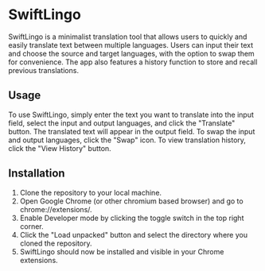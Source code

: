 # SwiftLingo

SwiftLingo is a minimalist translation tool that allows users to quickly and easily translate text between multiple languages. Users can input their text and choose the source and target languages, with the option to swap them for convenience. The app also features a history function to store and recall previous translations. 

## Usage
To use SwiftLingo, simply enter the text you want to translate into the input field, select the input and output languages, and click the "Translate" button. The translated text will appear in the output field. To swap the input and output languages, click the "Swap" icon. To view translation history, click the "View History" button.

## Installation
1. Clone the repository to your local machine.
2. Open Google Chrome (or other chromium based browser) and go to chrome://extensions/.
3. Enable Developer mode by clicking the toggle switch in the top right corner.
4. Click the "Load unpacked" button and select the directory where you cloned the repository.
5. SwiftLingo should now be installed and visible in your Chrome extensions.
